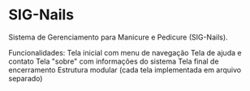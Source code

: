 # SIG-Nails

Sistema de Gerenciamento para Manicure e Pedicure (SIG-Nails).

Funcionalidades:
Tela inicial com menu de navegação
Tela de ajuda e contato
Tela "sobre" com informações do sistema
Tela final de encerramento
Estrutura modular (cada tela implementada em arquivo separado)

